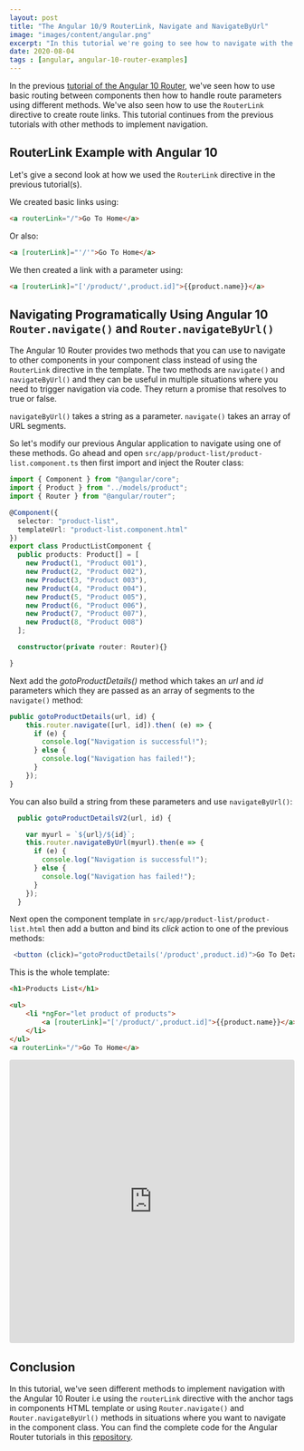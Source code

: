 ```yaml
---
layout: post
title: "The Angular 10/9 RouterLink, Navigate and NavigateByUrl"
image: "images/content/angular.png"
excerpt: "In this tutorial we're going to see how to navigate with the Angular Router using routerLink, Router.navigate() and Router.navigateByUrl()"
date: 2020-08-04 
tags : [angular, angular-10-router-examples] 
---
```


In the previous [tutorial of the Angular 10 Router](https://www.techiediaries.com/angular-router-route-parameters/), we've seen how to use basic routing between components then how to handle route parameters using different methods. We've also seen how to use the `RouterLink` directive to create route links. This tutorial continues from the previous tutorials with other methods to implement navigation.

## RouterLink Example with Angular 10

Let's give a second look at how we used the `RouterLink` directive in the previous tutorial(s). 

We created basic links using:

```html
<a routerLink="/">Go To Home</a>
``` 

Or also:

```html
<a [routerLink]="'/'">Go To Home</a>
``` 

We then created a link with a parameter using:

```html
<a [routerLink]="['/product/',product.id]">{{product.name}}</a>
```

## Navigating Programatically Using Angular 10 `Router.navigate()` and `Router.navigateByUrl()`

The Angular 10 Router provides two methods that you can use to navigate to other components in your component class instead of using the `RouterLink` directive in the template. The two methods are `navigate()` and `navigateByUrl()` and they can be useful in multiple situations where you need to trigger navigation via code. They return a promise that resolves to true or false.

`navigateByUrl()`  takes a string as a parameter.  `navigate()`  takes an array of URL segments.

So let's modify our previous Angular application to navigate using one of these methods. Go ahead and open `src/app/product-list/product-list.component.ts` then first import and inject the Router class:

```ts
import { Component } from "@angular/core";
import { Product } from "../models/product";
import { Router } from "@angular/router";

@Component({
  selector: "product-list",
  templateUrl: "product-list.component.html"
})
export class ProductListComponent {
  public products: Product[] = [
    new Product(1, "Product 001"),
    new Product(2, "Product 002"),
    new Product(3, "Product 003"),
    new Product(4, "Product 004"),
    new Product(5, "Product 005"),
    new Product(6, "Product 006"),
    new Product(7, "Product 007"),
    new Product(8, "Product 008")
  ];

  constructor(private router: Router){}

}
``` 

Next add the *gotoProductDetails()* method which takes an *url* and *id* parameters which they are passed as an array of segments to the `navigate()` method:

```ts
public gotoProductDetails(url, id) {
    this.router.navigate([url, id]).then( (e) => {
      if (e) {
        console.log("Navigation is successful!");
      } else {
        console.log("Navigation has failed!");
      }
    });
}
```

You can also build a string from these parameters and  use `navigateByUrl()`:

```ts
  public gotoProductDetailsV2(url, id) {

    var myurl = `${url}/${id}`;
    this.router.navigateByUrl(myurl).then(e => {
      if (e) {
        console.log("Navigation is successful!");
      } else {
        console.log("Navigation has failed!");
      }
    });
  }
```

Next open the component template in `src/app/product-list/product-list.html` then add a button and bind its *click* action to one of the previous methods:

```ts
 <button (click)="gotoProductDetails('/product',product.id)">Go To Details</button>
```

This is the whole template:

```html
<h1>Products List</h1>

<ul>
	<li *ngFor="let product of products">
		<a [routerLink]="['/product/',product.id]">{{product.name}}</a> <button (click)="gotoProductDetails('/product',product.id)">Go To Details</button>
	</li>
</ul>
<a routerLink="/">Go To Home</a>
```

<iframe src="https://codesandbox.io/embed/8p3r7o1q2" style="width:100%; height:500px; border:0; border-radius: 4px; overflow:hidden;" sandbox="allow-modals allow-forms allow-popups allow-scripts allow-same-origin"></iframe>


## Conclusion

In this tutorial, we've seen different methods to implement navigation with the Angular 10 Router i.e using the `routerLink` directive with the anchor tags in components HTML template or using `Router.navigate()` and `Router.navigateByUrl()` methods in situations where you want to navigate in the component class. You can find the complete code for the Angular Router tutorials in this [repository](https://github.com/techiediaries/angular-router-demo).